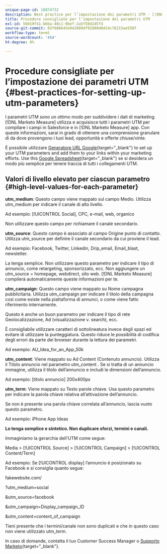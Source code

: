 ```yaml
---
unique-page-id: 18874732
description: Best practice per l’impostazione dei parametri UTM - [!DNL Marketo Measure] - Documentazione del prodotto
title: Procedure consigliate per l’impostazione dei parametri UTM
exl-id: 56019f41-b6ba-48c1-9bef-2a5f56d2d5f4
source-git-commit: 02f686645e942089df92800d8d14c76215ae558f
workflow-type: tm+mt
source-wordcount: '454'
ht-degree: 0%

---
```


# Procedure consigliate per l’impostazione dei parametri UTM {#best-practices-for-setting-up-utm-parameters}

I parametri UTM sono un ottimo modo per suddividere i dati di marketing. [!DNL Marketo Measure] utilizza e acquisisce tutti i parametri UTM per compilare i campi in Salesforce e in [!DNL Marketo Measure] app. Con queste informazioni, sarai in grado di ottenere una comprensione granulare di da dove provengono i tuoi lead, opportunità e offerte chiuse/vinte.

È possibile utilizzare [Generatore URL Google](https://support.google.com/analytics/answer/1033867?hl=en){target="_blank"} to set up your UTM parameters and add them to your links within your marketing efforts. Use this [Google Spreadsheet](https://docs.google.com/spreadsheets/d/1QCIr1WUJQHE68cA4VTks2XE7nxuryaUymCEy_23-Oew/edit#gid=0){target="_blank"} se si desidera un modo più semplice per tenere traccia di tutti i collegamenti UTM.

## Valori di livello elevato per ciascun parametro {#high-level-values-for-each-parameter}

**utm_medium**: Questo campo viene mappato sul campo Medio. Utilizza utm_medium per indicare il canale di alto livello.

Ad esempio: [!UICONTROL Social], CPC, e-mail, web, organico

Non utilizzare questo campo per richiamare il canale secondario.

**utm_source**: Questo campo è associato al campo Origine punto di contatto. Utilizza utm_source per definire il canale secondario da cui proviene il lead.

Ad esempio: Facebook, Twitter, Linkedin, Drip_email, Email_blast, newsletter.

La tenga semplice. Non utilizzare questo parametro per indicare il tipo di annuncio, come retargeting, sponsorizzato, ecc. Non aggiungere un utm_source = homepage, webdirect, sito web. [!DNL Marketo Measure] compilerà automaticamente queste informazioni per te.

**utm_campaign**: Questo campo viene mappato su Nome campagna pubblicitaria. Utilizza utm_campaign per indicare il titolo della campagna così come esiste nella piattaforma di annunci, o come viene fatto riferimento internamente.

Questo è anche un buon parametro per indicare il tipo di rete Geolocalizzazione, Ad (visualizzazione v. search), ecc.

È consigliabile utilizzare caratteri di sottolineatura invece degli spazi ed evitare di utilizzare la punteggiatura. Questo riduce le possibilità di codifica degli errori da parte dei browser durante la lettura dei parametri.

Ad esempio: AU_Idea_for_an_App_50k

**utm_content**: Viene mappato su Ad Content (Contenuto annuncio). Utilizza il Titolo annuncio nel parametro utm_content . Se si tratta di un annuncio immagine, utilizza il titolo dell’annuncio e includi le dimensioni dell’annuncio.

Ad esempio: [titolo annuncio] 200x400px

**utm_term**: Viene mappato su Testo parole chiave. Usa questo parametro per indicare la parola chiave relativa all’attivazione dell’annuncio.

Se non è presente una parola chiave correlata all’annuncio, lascia vuoto questo parametro.

Ad esempio: iPhone App Ideas

**Lo tenga semplice e sintetico. Non duplicare sforzi, termini e canali.**

Immaginiamo la gerarchia dell&#39;UTM come segue:

Media > [!UICONTROL Source] > [!UICONTROL Campaign] > [!UICONTROL Content/Term]

Ad esempio: Se [!UICONTROL display] l’annuncio è posizionato su Facebook e si consiglia quanto segue:

fakewebsite.com/

?utm_medium=social

&amp;utm_source=facebook

&amp;utm_campaign=Display_campaign_ID

&amp;utm_content=content_of_campaign

Tieni presente che i termini/canale non sono duplicati e che in questo caso non viene utilizzato utm_term.

In caso di domande, contatta il tuo Customer Success Manager o [Supporto Marketo](https://nation.marketo.com/t5/support/ct-p/Support){target="_blank"}.
